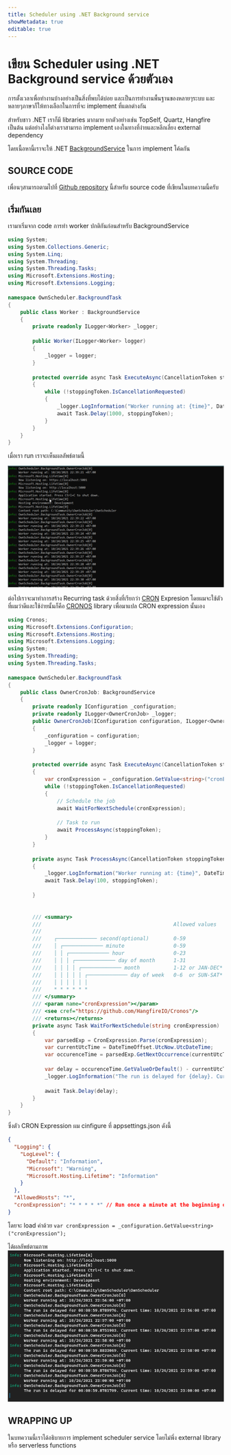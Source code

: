 ```yaml
---
title: Scheduler using .NET Background service
showMetadata: true
editable: true
---
```

# เขียน Scheduler using .NET Background service ด้วยตัวเอง
การตั้งเวลาเพื่อทำงานบ้างอย่างเป็นสิ่งที่พบได้บ่อย และเป็นการทำงานพื้นฐานของหลายๆระบบ และหลายๆภาษาก็ให้ทางเลือกในการที่จะ implement ที่แตกต่างกัน

สำหรับชาว .NET เราก็มี  libraries มากมาย ยกตัวอย่างเช่น TopSelf, Quartz, Hangfire เป็นต้น แต่อย่างไงก็ต่างเราสามารถ implement เองในทางที่ง่ายและหลีกเลี่ยง external dependency 

โดยเนื้อหานี้เราจะให้ .NET [BackgroundService](/dotnet/api/microsoft.extensions.hosting.backgroundservice?view=dotnet-plat-ext-5.0) ในการ implement โค้ดกัน

## SOURCE CODE
เพื่อนๆสามารถตามไปที่ [Github repository](https://github.com/execution/OwnScheduler) นี้สำหรับ source code ที่เขียนในบทความนี้ครับ 

## เริ่มกันเลย
เรามาเริ่มจาก code การทำ worker ปกติกันก่อนสำหรับ BackgroundService

```cs
using System;
using System.Collections.Generic;
using System.Linq;
using System.Threading;
using System.Threading.Tasks;
using Microsoft.Extensions.Hosting;
using Microsoft.Extensions.Logging;

namespace OwnScheduler.BackgroundTask
{
    public class Worker : BackgroundService
    {
        private readonly ILogger<Worker> _logger;

        public Worker(ILogger<Worker> logger)
        {
            _logger = logger;
        }

        protected override async Task ExecuteAsync(CancellationToken stoppingToken)
        {
            while (!stoppingToken.IsCancellationRequested)
            {
                _logger.LogInformation("Worker running at: {time}", DateTimeOffset.Now);
                await Task.Delay(1000, stoppingToken);
            }
        }
    }
}
```
เมื่อเรา run เราจะเห็นผลลัพธ์ตามนี้ 

![output](images/worker.png "result")

ต่อไปเราจะมาทำการสร้าง Recurring task ด้วยสิ่งที่เรียกว่า [CRON](https://cron.help/) Expresion โดยผมจะใช้ตัวที่ผมว่าดีและใช้ง่ายนั้นก็คือ [CRONOS](https://github.com/HangfireIO/Cronos) library เพื่อมาแปล CRON expression นั้นเอง

```cs
using Cronos;
using Microsoft.Extensions.Configuration;
using Microsoft.Extensions.Hosting;
using Microsoft.Extensions.Logging;
using System;
using System.Threading;
using System.Threading.Tasks;

namespace OwnScheduler.BackgroundTask
{
    public class OwnerCronJob: BackgroundService
    {
        private readonly IConfiguration _configuration;
        private readonly ILogger<OwnerCronJob> _logger;
        public OwnerCronJob(IConfiguration configuration, ILogger<OwnerCronJob> logger)
        {
            _configuration = configuration;
            _logger = logger;
        }

        protected override async Task ExecuteAsync(CancellationToken stoppingToken)
        {
            var cronExpression = _configuration.GetValue<string>("cronExpression");
            while (!stoppingToken.IsCancellationRequested)
            {
                // Schedule the job
                await WaitForNextSchedule(cronExpression);

                // Task to run
                await ProcessAsync(stoppingToken);
            }
        }

        private async Task ProcessAsync(CancellationToken stoppingToken)
        {
            _logger.LogInformation("Worker running at: {time}", DateTimeOffset.Now);
            await Task.Delay(100, stoppingToken);

        }


        /// <summary>
        ///                                           Allowed values    Allowed special characters Comment
        ///
        ///    ┌───────────── second(optional)        0-59              * , - /                      
        ///    │ ┌───────────── minute                0-59              * , - /                      
        ///    │ │ ┌───────────── hour                0-23              * , - /                      
        ///    │ │ │ ┌───────────── day of month      1-31              * , - / L W ?                
        ///    │ │ │ │ ┌───────────── month           1-12 or JAN-DEC* , - /                      
        ///    │ │ │ │ │ ┌───────────── day of week   0-6  or SUN-SAT* , - / # L ?                Both 0 and 7 means SUN
        ///    │ │ │ │ │ │
        ///    * * * * * *
        /// </summary>
        /// <param name="cronExpression"></param>
        /// <see cref="https://github.com/HangfireIO/Cronos"/>
        /// <returns></returns>
        private async Task WaitForNextSchedule(string cronExpression)
        {
            var parsedExp = CronExpression.Parse(cronExpression);
            var currentUtcTime = DateTimeOffset.UtcNow.UtcDateTime;
            var occurenceTime = parsedExp.GetNextOccurrence(currentUtcTime);

            var delay = occurenceTime.GetValueOrDefault() - currentUtcTime;
            _logger.LogInformation("The run is delayed for {delay}. Current time: {time}", delay, DateTimeOffset.Now);

            await Task.Delay(delay);
        }
    }
}

```
ซึ่งตัว CRON Expression ผม cinfigure ที่ appsettings.json ดังนี้ 
```json
{
  "Logging": {
    "LogLevel": {
      "Default": "Information",
      "Microsoft": "Warning",
      "Microsoft.Hosting.Lifetime": "Information"
    }
  },
  "AllowedHosts": "*",
  "cronExpression": "* * * * *" // Run once a minute at the beginning of the minute
}

```
โดยจะ load ค่าด้วย  `var cronExpression = _configuration.GetValue<string>("cronExpression");`

ได้ผลลัพธ์ตามภาพ 
![output](images/cron.png "result")

## WRAPPING UP
ในบทความนี้เราได้อธิบายการ implement scheduler service โดยไม่พึ่ง external library หรือ serverless functions